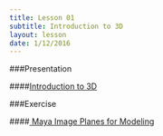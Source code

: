 ```yaml
---
title: Lesson 01
subtitle: Introduction to 3D
layout: lesson
date: 1/12/2016
---
```


###Presentation

####<a href="/3d-digital-art-and-design--oer/presentations/introduction-to-3d.html"><span class="exercise-title">Introduction to 3D</span></a>

###Exercise

####<a href="/3d-digital-art-and-design--oer/exercises/maya-image-planes-for-modeling/maya-image-planes-for-modeling.html"><span class="exercise-title"> Maya Image Planes for Modeling</span></a>
